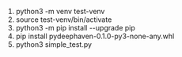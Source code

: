 1. python3 -m venv test-venv
2. source test-venv/bin/activate   
3. python3 -m pip install --upgrade pip
4. pip install pydeephaven-0.1.0-py3-none-any.whl
5. python3 simple_test.py